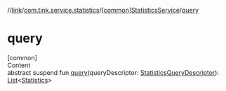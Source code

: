 //[link](../../index.md)/[com.tink.service.statistics](../index.md)/[[common]StatisticsService](index.md)/[query](query.md)



# query  
[common]  
Content  
abstract suspend fun [query](query.md)(queryDescriptor: [StatisticsQueryDescriptor](../[common]-statistics-query-descriptor/index.md)): [List](https://kotlinlang.org/api/latest/jvm/stdlib/kotlin.collections/-list/index.html)<[Statistics](../../com.tink.model.statistics/[common]-statistics/index.md)>  



